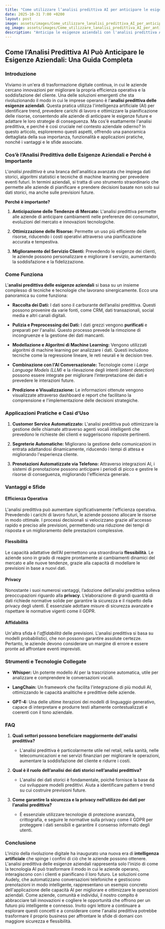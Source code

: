 ```yaml
---
title: "Come utilizzare l’analisi predittiva AI per anticipare le esigenze aziendali"
date: 2025-10-31 7:00 +0200
layout: post
image: assets/images/Come_utilizzare_lanalisi_predittiva_AI_per_anticipare_le_esigenze_aziendali.jpg
og_image: assets/images/Come_utilizzare_lanalisi_predittiva_AI_per_anticipare_le_esigenze_aziendali.jpg
description: "Anticipa le esigenze aziendali con l'analisi predittiva AI: scopri trend e pianifica risorse in modo ottimale per garantire il successo del tuo business."
---
```


## Come l’Analisi Predittiva AI Può Anticipare le Esigenze Aziendali: Una Guida Completa

### Introduzione

Viviamo in un'era di trasformazione digitale continua, in cui le aziende cercano innovazioni per migliorare la propria efficienza operativa e la soddisfazione del cliente. Una delle soluzioni emergenti che sta rivoluzionando il modo in cui le imprese operano è l'**analisi predittiva delle esigenze aziendali**. Questa pratica utilizza l'intelligenza artificiale (AI) per identificare trend, prevedere carichi di lavoro e ottimizzare la pianificazione delle risorse, consentendo alle aziende di anticipare le esigenze future e adattare le loro strategie di conseguenza. Ma cos'è esattamente l'analisi predittiva, e perché è così cruciale nel contesto aziendale odierno? In questo articolo, esploreremo questi aspetti, offrendo una panoramica dettagliata della sua importanza, funzionalità e applicazioni pratiche, nonché i vantaggi e le sfide associate.

### Cos’è l’Analisi Predittiva delle Esigenze Aziendali e Perché è Importante

L'*analisi predittiva* è una branca dell'analitica avanzata che impiega dati storici, algoritmi statistici e tecniche di machine learning per prevedere eventi futuri. In termini aziendali, si tratta di uno strumento straordinario che permette alle aziende di pianificare e prendere decisioni basate non solo sui dati storici, ma anche sulle previsioni future.

**Perché è importante?**

1. **Anticipazione delle Tendenze di Mercato:** L'analisi predittiva permette alle aziende di anticipare cambiamenti nelle preferenze dei consumatori, evoluzioni del mercato e innovazioni tecnologiche.
   
2. **Ottimizzazione delle Risorse:** Permette un uso più efficiente delle risorse, riducendo i costi operativi attraverso una pianificazione accurata e tempestiva.
   
3. **Miglioramento del Servizio Clienti:** Prevedendo le esigenze dei clienti, le aziende possono personalizzare e migliorare il servizio, aumentando la soddisfazione e la fidelizzazione.

### Come Funziona

L'**analisi predittiva delle esigenze aziendali** si basa su un insieme complesso di tecniche e tecnologie che lavorano sinergicamente. Ecco una panoramica su come funziona:

- **Raccolta dei Dati:** I dati sono il carburante dell’analisi predittiva. Questi possono provenire da varie fonti, come CRM, dati transazionali, social media e altri canali digitali.
  
- **Pulizia e Preprocessing dei Dati:** I dati grezzi vengono **purificati** e preparati per l'analisi. Questo processo prevede la rimozione di incongruenze e la gestione dei dati mancanti.

- **Modellazione e Algoritmi di Machine Learning:** Vengono utilizzati algoritmi di machine learning per analizzare i dati. Questi includono tecniche come la regressione lineare, le reti neurali e le decision tree.

- **Combinazione con l'AI Conversazionale:** Tecnologie come i *Large Language Models (LLM)* e la rilevazione degli intenti (*intent detection*) possono essere integrate per migliorare l’interpretazione dei dati e prevedere le interazioni future.

- **Predizione e Visualizzazione:** Le informazioni ottenute vengono visualizzate attraverso dashboard e report che facilitano la comprensione e l'implementazione delle decisioni strategiche.

### Applicazioni Pratiche e Casi d’Uso

1. **Customer Service Automatizzato:** L'analisi predittiva può ottimizzare la gestione delle chiamate attraverso agenti vocali intelligenti che prevedono le richieste dei clienti e suggeriscono risposte pertinenti.

2. **Segreterie Automatiche:** Migliorano la gestione delle comunicazioni in entrata adattandosi dinamicamente, riducendo i tempi di attesa e migliorando l'esperienza cliente.

3. **Prenotazioni Automatizzate via Telefono:** Attraverso integrazioni AI, i sistemi di prenotazione possono anticipare i periodi di picco e gestire le risorse di conseguenza, migliorando l'efficienza generale.

### Vantaggi e Sfide

#### Efficienza Operativa

L'analisi predittiva può aumentare significativamente l'efficienza operativa. Prevedendo i carichi di lavoro futuri, le aziende possono allocare le risorse in modo ottimale. I processi decisionali si velocizzano grazie all'accesso rapido e preciso alle previsioni, permettendo una riduzione dei tempi di risposta e un miglioramento delle prestazioni complessive.

#### Flessibilità

Le capacità adattative dell’AI permettono una straordinaria **flessibilità**. Le aziende sono in grado di reagire prontamente ai cambiamenti dinamici del mercato e alle nuove tendenze, grazie alla capacità di modellare le previsioni in base a nuovi dati.

#### Privacy

Nonostante i suoi numerosi vantaggi, l’adozione dell’analisi predittiva solleva preoccupazioni riguardo alla **privacy**. L’elaborazione di grandi quantità di dati richiede normative solide per garantire la sicurezza e il rispetto della privacy degli utenti. È essenziale adottare misure di sicurezza avanzate e rispettare le normative vigenti come il GDPR.

#### Affidabilità

Un'altra sfida è l'*affidabilità* delle previsioni. L'analisi predittiva si basa su modelli probabilistici, che non possono garantire assolute certezze. Pertanto, le aziende devono considerare un margine di errore e essere pronte ad affrontare eventi imprevisti.

### Strumenti e Tecnologie Collegate

- **Whisper:** Un potente modello AI per la trascrizione automatica, utile per analizzare e comprendere le conversazioni vocali.
  
- **LangChain:** Un framework che facilita l'integrazione di più moduli AI, ottimizzando le capacità analitiche e predittive delle aziende.
  
- **GPT-4:** Una delle ultime iterazioni dei modelli di linguaggio generativo, capace di interpretare e produrre testi altamente contestualizzati e coerenti con il tono aziendale.

### FAQ

1. **Quali settori possono beneficiare maggiormente dell'analisi predittiva?**
   - L'analisi predittiva è particolarmente utile nel retail, nella sanità, nelle telecomunicazioni e nei servizi finanziari per migliorare le operazioni, aumentare la soddisfazione del cliente e ridurre i costi.

2. **Qual è il ruolo dell’analisi dei dati storici nell’analisi predittiva?**
   - L'analisi dei dati storici è fondamentale, poiché fornisce la base da cui sviluppare modelli predittivi. Aiuta a identificare pattern e trend su cui costruire previsioni future.

3. **Come garantire la sicurezza e la privacy nell’utilizzo dei dati per l’analisi predittiva?**
   - È essenziale utilizzare tecnologie di protezione avanzata, crittografia, e seguire le normative sulla privacy come il GDPR per proteggere i dati sensibili e garantire il consenso informato degli utenti.

### Conclusione

L'inizio della rivoluzione digitale ha inaugurato una nuova era di **intelligenza artificiale** che spinge i confini di ciò che le aziende possono ottenere. L'analisi predittiva delle esigenze aziendali rappresenta solo l'inizio di come la tecnologia AI può trasformare il modo in cui le aziende operano, interagiscono con i clienti e pianificano il loro futuro. Le soluzioni come Audely, che automatizzano conversazioni telefoniche e gestiscono prenotazioni in modo intelligente, rappresentano un esempio concreto dell'applicazione delle capacità AI per migliorare e ottimizzare le operazioni aziendali. Come aziende, comunità e individui, il nostro compito è abbracciare tali innovazioni e cogliere le opportunità che offrono per un futuro più intelligente e connesso. Invito ogni lettore a continuare a esplorare questi concetti e a considerare come l'analisi predittiva potrebbe trasformare il proprio business per affrontare le sfide di domani con maggiore sicurezza e flessibilità.